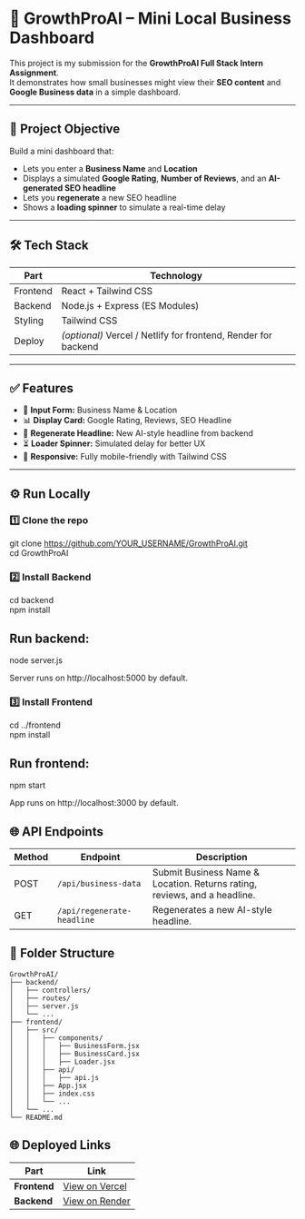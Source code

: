 # 🚀 GrowthProAI – Mini Local Business Dashboard

This project is my submission for the **GrowthProAI Full Stack Intern Assignment**.  
It demonstrates how small businesses might view their **SEO content** and **Google Business data** in a simple dashboard.

---

## 📌 **Project Objective**

Build a mini dashboard that:
- Lets you enter a **Business Name** and **Location**
- Displays a simulated **Google Rating**, **Number of Reviews**, and an **AI-generated SEO headline**
- Lets you **regenerate** a new SEO headline
- Shows a **loading spinner** to simulate a real-time delay

---

## 🛠️ **Tech Stack**

| Part      | Technology                 |
|-----------|----------------------------|
| Frontend  | React + Tailwind CSS       |
| Backend   | Node.js + Express (ES Modules) |
| Styling   | Tailwind CSS               |
| Deploy    | _(optional)_ Vercel / Netlify for frontend, Render for backend |

---

## ✅ **Features**

- 📄 **Input Form:** Business Name & Location
- 📊 **Display Card:** Google Rating, Reviews, SEO Headline
- 🔁 **Regenerate Headline:** New AI-style headline from backend
- ⏳ **Loader Spinner:** Simulated delay for better UX
- 📱 **Responsive:** Fully mobile-friendly with Tailwind CSS

---

## ⚙️ **Run Locally**

### 1️⃣ Clone the repo


git clone https://github.com/YOUR_USERNAME/GrowthProAI.git <br>
cd GrowthProAI


### 2️⃣ Install Backend
cd backend <br>
npm install

## Run backend:
node server.js

Server runs on http://localhost:5000 by default.

### 3️⃣  Install Frontend

cd ../frontend <br>
npm install

## Run frontend:
npm start

App runs on http://localhost:3000 by default.

## 🌐 API Endpoints

| Method | Endpoint                   | Description                                                               |
| ------ | -------------------------- | ------------------------------------------------------------------------- |
| POST   | `/api/business-data`       | Submit Business Name & Location. Returns rating, reviews, and a headline. |
| GET    | `/api/regenerate-headline` | Regenerates a new AI-style headline.                                      |


## 🧩 Folder Structure

```plaintext
GrowthProAI/
├── backend/
│   ├── controllers/
│   ├── routes/
│   ├── server.js
│   └── ...
├── frontend/
│   ├── src/
│   │   ├── components/
│   │   │   ├── BusinessForm.jsx
│   │   │   ├── BusinessCard.jsx
│   │   │   ├── Loader.jsx
│   │   ├── api/
│   │   │   ├── api.js
│   │   ├── App.jsx
│   │   ├── index.css
│   │   └── ...
│   └── ...
└── README.md

```
## 🌐 **Deployed Links**

| Part       | Link                                                                 |
|------------|----------------------------------------------------------------------|
| **Frontend** | [View on Vercel](https://growthproai-dashboard-ashriths-projects-8f83587b.vercel.app/)                  |
| **Backend**  | [View on Render](https://growthproai-dashboard-lo62.onrender.com/api) |
